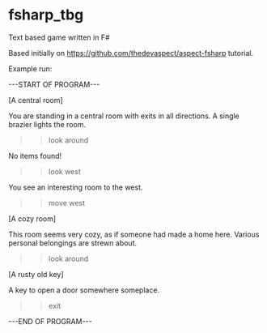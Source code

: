 # fsharp_tbg
Text based game written in F#

Based initially on https://github.com/thedevaspect/aspect-fsharp tutorial.


Example run:

---START OF PROGRAM---

[A central room]

You are standing in a central room with exits in all directions. A single brazier lights the room.

>> look around

No items found!

>> look west

You see an interesting room to the west.

>> move west

[A cozy room]

This room seems very cozy, as if someone had made a home here. Various personal belongings are strewn about.

>> look around

[A rusty old key]

A key to open a door somewhere someplace.

>> exit

---END OF PROGRAM---
